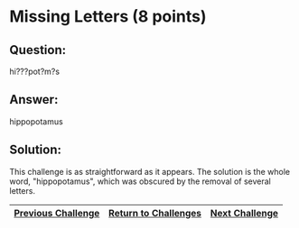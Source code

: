 # Missing Letters (8 points)

## Question:

hi???pot?m?s

## Answer:

hippopotamus

## Solution:

This challenge is as straightforward as it appears. The solution is the whole word, "hippopotamus", which was obscured by the removal of several letters.

| [Previous Challenge](/Challenges/Analyze/3/README.md) | [Return to Challenges](/Challenges/../../../#modules) | [Next Challenge](/Challenges/Analyze/5/README.md) |
| :------- | :-----: | ------: |